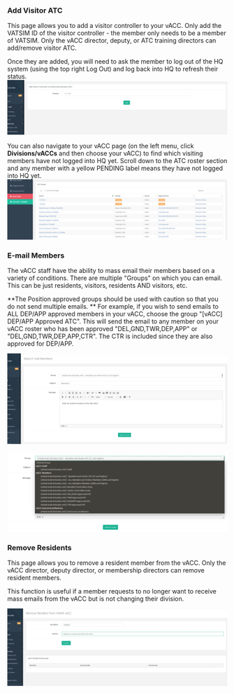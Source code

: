 ### Add Visitor ATC
This page allows you to add a visitor controller to your vACC. Only add the VATSIM ID of the visitor controller - the member only needs to be a member of VATSIM. Only the vACC director, deputy, or ATC training directors can add/remove visitor ATC.

Once they are added, you will need to ask the member to log out of the HQ system (using the top right Log Out) and log back into HQ to refresh their status.
![](/assets/addvis1.PNG)

You can also navigate to your vACC page (on the left menu, click **Divisions/vACCs** and then choose your vACC) to find which visiting members have not logged into HQ yet. Scroll down to the ATC roster section and any member with a yellow PENDING label means they have not logged into HQ yet.
![](/assets/vischeck.PNG)

### E-mail Members
The vACC staff have the ability to mass email their members based on a variety of conditions. There are multiple "Groups" on which you can email. This can be just residents, visitors, residents AND visitors, etc. 

**The Position approved groups should be used with caution so that you do not send multiple emails. **
For example, if you wish to send emails to ALL DEP/APP approved members in your vACC, choose the group "[vACC] DEP/APP Approved ATC". This will send the email to any member on your vACC roster who has been approved "DEL,GND,TWR,DEP,APP" or "DEL,GND,TWR,DEP,APP,CTR". The CTR is included since they are also approved for DEP/APP. 

![](/assets/massemail1.PNG)

![](/assets/massemails2.PNG)

### Remove Residents
This page allows you to remove a resident member from the vACC. Only the vACC director, deputy director, or membership directors can remove resident members.

This function is useful if a member requests to no longer want to receive mass emails from the vACC but is not changing their division.

![](/assets/removemems1.PNG)